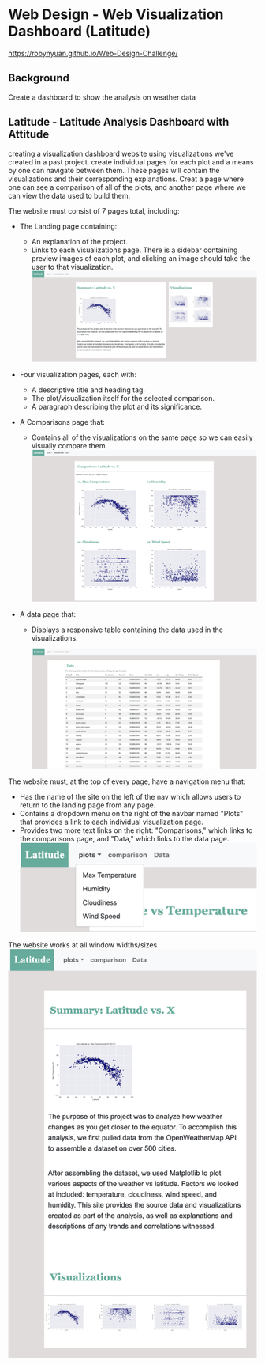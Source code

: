 
# Web Design - Web Visualization Dashboard (Latitude)

 https://robynyuan.github.io/Web-Design-Challenge/

## Background

Create a dashboard to show the analysis on weather data


## Latitude - Latitude Analysis Dashboard with Attitude

creating a visualization dashboard website using visualizations we've created in a past project.
create individual pages for each plot and a means by one can navigate between them. These pages will contain the visualizations and their corresponding explanations. Creat a page where one can see a comparison of all of the plots, and another page where we can view the data used to build them.

The website must consist of 7 pages total, including:

* The Landing page containing:
  * An explanation of the project.
  * Links to each visualizations page. There is  a sidebar containing preview images of each plot, and clicking an image should take the user to that visualization.
  ![landing_page.png](Images/landing_page.png)

* Four visualization pages, each with:
  * A descriptive title and heading tag.
  * The plot/visualization itself for the selected comparison.
  * A paragraph describing the plot and its significance.

* A Comparisons page that:
  * Contains all of the visualizations on the same page so we can easily visually compare them. 
   ![comparison.png](Images/comparison.png)

* A data page that:
  * Displays a responsive table containing the data used in the visualizations.

    ![Data_table.png](Images/Data_table.png)

The website must, at the top of every page, have a navigation menu that:

* Has the name of the site on the left of the nav which allows users to return to the landing page from any page.
* Contains a dropdown menu on the right of the navbar named "Plots" that provides a link to each individual visualization page.
* Provides two more text links on the right: "Comparisons," which links to the comparisons page, and "Data," which links to the data page.
  ![dropdown.png](Images/dropdown.png)


The website works at all window widths/sizes
 ![responsive.png](Images/responsive.png)